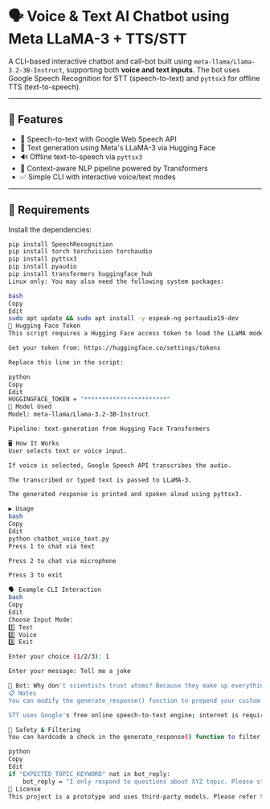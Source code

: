 # 🗣️ Voice & Text AI Chatbot using Meta LLaMA-3 + TTS/STT

A CLI-based interactive chatbot and call-bot built using `meta-llama/Llama-3.2-3B-Instruct`, supporting both **voice and text inputs**. The bot uses Google Speech Recognition for STT (speech-to-text) and `pyttsx3` for offline TTS (text-to-speech).

---

## 🚀 Features

- 🎤 Speech-to-text with Google Web Speech API
- 🤖 Text generation using Meta's LLaMA-3 via Hugging Face
- 🔊 Offline text-to-speech via `pyttsx3`
- 🧠 Context-aware NLP pipeline powered by Transformers
- ✅ Simple CLI with interactive voice/text modes

---

## 🧰 Requirements

Install the dependencies:

```bash
pip install SpeechRecognition
pip install torch torchvision torchaudio
pip install pyttsx3
pip install pyaudio
pip install transformers huggingface_hub
Linux only: You may also need the following system packages:

bash
Copy
Edit
sudo apt update && sudo apt install -y espeak-ng portaudio19-dev
🔐 Hugging Face Token
This script requires a Hugging Face access token to load the LLaMA model.

Get your token from: https://huggingface.co/settings/tokens

Replace this line in the script:

python
Copy
Edit
HUGGINGFACE_TOKEN = "***********************"
🤖 Model Used
Model: meta-llama/Llama-3.2-3B-Instruct

Pipeline: text-generation from Hugging Face Transformers

🖥️ How It Works
User selects text or voice input.

If voice is selected, Google Speech API transcribes the audio.

The transcribed or typed text is passed to LLaMA-3.

The generated response is printed and spoken aloud using pyttsx3.

▶️ Usage
bash
Copy
Edit
python chatbot_voice_text.py
Press 1 to chat via text

Press 2 to chat via microphone

Press 3 to exit

🗣️ Example CLI Interaction
bash
Copy
Edit
Choose Input Mode:
1️⃣ Text
2️⃣ Voice
3️⃣ Exit

Enter your choice (1/2/3): 1

Enter your message: Tell me a joke

🤖 Bot: Why don't scientists trust atoms? Because they make up everything.
📋 Notes
You can modify the generate_response() function to prepend your custom topic prompt or restrict to specific domains.

STT uses Google's free online speech-to-text engine; internet is required for that part.

🔐 Safety & Filtering
You can hardcode a check in the generate_response() function to filter the response:

python
Copy
Edit
if "EXPECTED_TOPIC_KEYWORD" not in bot_reply:
    bot_reply = "I only respond to questions about XYZ topic. Please stay on topic."
📄 License
This project is a prototype and uses third-party models. Please refer to the Meta and Google licensing terms for the models and APIs used.
